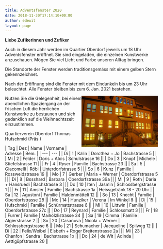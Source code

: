 ```yaml
---
title: Adventsfenster 2020
date: 2018-11-30T17:14:10+00:00
author: edewit
layout: page
---
```

**Liebe Zufikerinnen und Zufiker**

Auch in diesem Jahr werden im Quartier Oberdorf jeweils um 18 Uhr Adventsfenster eröffnet. Sie sind eingeladen, die einzelnen
Kunstwerke anzuschauen. Mögen Sie viel Licht und Farbe unseren Alltag bringen.

Die Standorte der Fenster werden traditionsgemäss mit einem gelben Stern gekennzeichnet.

Nach der Eröffnung sind die Fenster mit dem Eindunkeln bis um 23 Uhr beleuchtet. Alle Fenster bleiben bis zum 6. Jan. 2021 bestehen.

<img style="float: right;" width="50%" src="/wp-content/uploads/2015/03/cropped-cropped-DSC07907-11-smooth-2-HDR2.jpeg" alt="Fam. Ryser 2015">

Nutzen Sie die Gelegenheit, bei einem abendlichen Spaziergang an der frischen Luft die herrlichen Kunstwerke zu bestaunen und sich
gedanklich auf die Weihnachtszeit einzustimmen.

Quartierverein Oberdorf Thomas Hufschmid (Präs.)

| Tag | Dez | Name | Vorname | Adresse | Bem. |
| --- | --- |
| Di | 1 | Kälin | Dorothea + Jo | Bachstrasse 5 ||
| Mi | 2 | Felder | Doris + Alois | Schulstrasse 16 ||
| Do | 3 | Knopf | Michele | Stiefelstrasse 11 ||
| Fr | 4 | Ryser | Familie | Bachstrasse 23 ||
| Sa | 5 | Giacomelli | Röbi | Unterdorfstrasse 5 ||
| So | 6 | Kunz | Familie | Rossweidstrasse 19 ||
| Mo | 7 | Gerber | Maria + Werner | Oberdorfstrasse 5 ||
| Di | 8 | Bosshard | Barbara | Oberdorfstrasse 39a ||
| Mi | 9 | Roth | Daria + Hansruedi | Bachstrasse 3 ||
| Do | 10 | Iten | Jasmin | Schlossbergstrasse 1 ||
| Fr | 11 | Amsler | Familie | Bachstrasse 1a | Heissgetränk 18 - 20 Uhr |
| Sa | 12 | Agustoni | Familie | Haldenmätteli 12 ||
| So | 13 | Knecht | Familie | Oberdorfstrasse 28 ||
| Mo | 14 | Hunziker | Verena | Im Winkel 8 ||
| Di | 15 | Hufschmid | Familie | Schürmattstrasse 6 ||
| Mi | 16 | Littwin | Familie | Oberdorfstrasse 27c ||
| Do | 17 | Reynard | Familie | Schlossmatt 3 ||
| Fr | 18 | Furrer | Familie | Maihölzlistrasse 34 ||
| Sa | 19 | Cimma | Familie | Algierstrasse 2 ||
| So | 20 | Casanova | Nicola + Werner | Schlossbergstrasse 6 ||
| Mo | 21 | Schumacher | Jacqueline | Spilweg 12 ||
| Di | 22 | Felix/Weibel | Elsbeth + Roger Breitenstrasse 2a ||
| Mi | 23 | Chanfon | Sandra | Bachstrasse 1b ||
| Do | 24 | de Wit | Adinda | Aettigüpfstrasse 20 ||